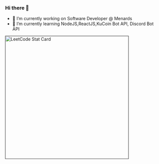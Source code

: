 ### Hi there 👋

- 🔭 I’m currently working on Software Developer @ Menards
- 🌱 I’m currently learning NodeJS,ReactJS,KuCoin Bot API, Discord Bot API


<a href="">
  <img alt="LeetCode Stat Card" src="https://apu5rh8gxk.execute-api.us-east-1.amazonaws.com/default/leetcode-stats?username=sdoran35" width="400"/>
</a>
